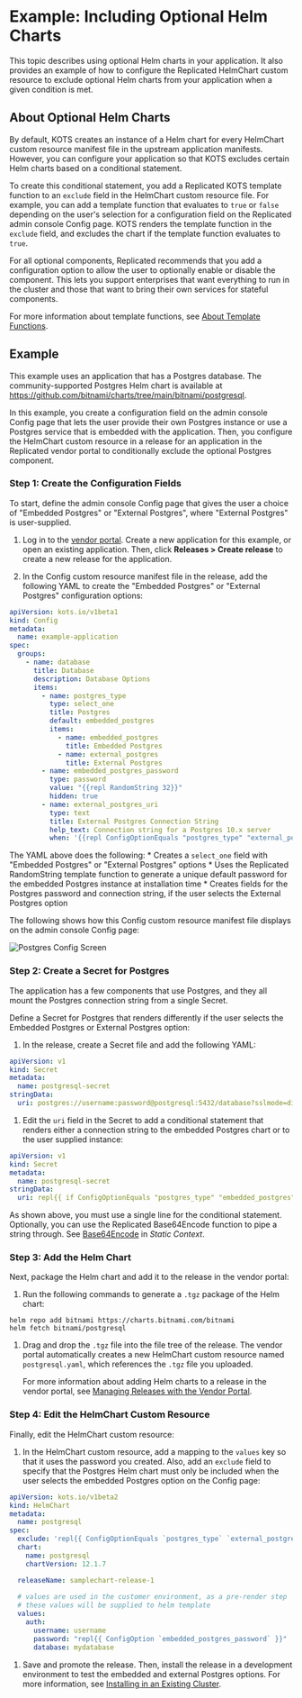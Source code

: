 # Example: Including Optional Helm Charts

This topic describes using optional Helm charts in your application. It also provides an example of how to configure the Replicated HelmChart custom resource to exclude optional Helm charts from your application when a given condition is met. 

## About Optional Helm Charts

By default, KOTS creates an instance of a Helm chart for every HelmChart custom resource manifest file in the upstream application manifests. However, you can configure your application so that KOTS excludes certain Helm charts based on a conditional statement. 

To create this conditional statement, you add a Replicated KOTS template function to an `exclude` field in the HelmChart custom resource file. For example, you can add a template function that evaluates to `true` or `false` depending on the user's selection for a configuration field on the Replicated admin console Config page.
KOTS renders the template function in the `exclude` field, and excludes the chart if the template function evaluates to `true`.

For all optional components, Replicated recommends that you add a configuration option to allow the user to optionally enable or disable the component.
This lets you support enterprises that want everything to run in the cluster and those that want to bring their own services for stateful components.

For more information about template functions, see [About Template Functions](/reference/template-functions-about).

## Example

This example uses an application that has a Postgres database.
The community-supported Postgres Helm chart is available at https://github.com/bitnami/charts/tree/main/bitnami/postgresql.

In this example, you create a configuration field on the admin console Config page that lets the user provide their own Postgres instance or use a Postgres service that is embedded with the application. Then, you configure the HelmChart custom resource in a release for an application in the Replicated vendor portal to conditionally exclude the optional Postgres component. 

### Step 1: Create the Configuration Fields

To start, define the admin console Config page that gives the user a choice of "Embedded Postgres" or "External Postgres", where "External Postgres" is user-supplied.

1. Log in to the [vendor portal](https://vendor.replicated.com). Create a new application for this example, or open an existing application. Then, click **Releases > Create release** to create a new release for the application.

1. In the Config custom resource manifest file in the release, add the following YAML to create the "Embedded Postgres" or "External Postgres" configuration options:

  ```yaml
  apiVersion: kots.io/v1beta1
  kind: Config
  metadata:
    name: example-application
  spec:
    groups:
      - name: database
        title: Database
        description: Database Options
        items:
          - name: postgres_type
            type: select_one
            title: Postgres
            default: embedded_postgres
            items:
              - name: embedded_postgres
                title: Embedded Postgres
              - name: external_postgres
                title: External Postgres
          - name: embedded_postgres_password
            type: password
            value: "{{repl RandomString 32}}"
            hidden: true
          - name: external_postgres_uri
            type: text
            title: External Postgres Connection String
            help_text: Connection string for a Postgres 10.x server
            when: '{{repl ConfigOptionEquals "postgres_type" "external_postgres"}}'
  ```

  The YAML above does the following:
    * Creates a `select_one` field with "Embedded Postgres" or "External Postgres" options
    * Uses the Replicated RandomString template function to generate a unique default password for the embedded Postgres instance at installation time
    * Creates fields for the Postgres password and connection string, if the user selects the External Postgres option

  The following shows how this Config custom resource manifest file displays on the admin console Config page:

  ![Postgres Config Screen](/images/postgres-config-screen.gif)

### Step 2: Create a Secret for Postgres

The application has a few components that use Postgres, and they all mount the Postgres connection string from a single Secret. 

Define a Secret for Postgres that renders differently if the user selects the Embedded Postgres or External Postgres option:

1. In the release, create a Secret file and add the following YAML:

  ```yaml
  apiVersion: v1
  kind: Secret
  metadata:
    name: postgresql-secret
  stringData:
    uri: postgres://username:password@postgresql:5432/database?sslmode=disable
  ```   

1. Edit the `uri` field in the Secret to add a conditional statement that renders either a connection string to the embedded Postgres chart or to the user supplied instance:

  ```yaml
  apiVersion: v1
  kind: Secret
  metadata:
    name: postgresql-secret
  stringData:
    uri: repl{{ if ConfigOptionEquals "postgres_type" "embedded_postgres" }}postgres://myapplication:repl{{ ConfigOption "embedded_postgres_password" }}@postgres:5432/mydatabase?sslmode=disablerepl{{ else }}repl{{ ConfigOption "external_postgres_uri" }}repl{{ end }}
  ```

  As shown above, you must use a single line for the conditional statement. Optionally, you can use the Replicated Base64Encode function to pipe a string through. See [Base64Encode](/reference/template-functions-static-context#base64encode) in _Static Context_.

### Step 3: Add the Helm Chart

Next, package the Helm chart and add it to the release in the vendor portal:

1. Run the following commands to generate a `.tgz` package of the Helm chart:

  ```
  helm repo add bitnami https://charts.bitnami.com/bitnami
  helm fetch bitnami/postgresql
  ```

1. Drag and drop the `.tgz` file into the file tree of the release. The vendor portal automatically creates a new HelmChart custom resource named `postgresql.yaml`, which references the `.tgz` file you uploaded.

   For more information about adding Helm charts to a release in the vendor portal, see [Managing Releases with the Vendor Portal](releases-creating-releases).

### Step 4: Edit the HelmChart Custom Resource

Finally, edit the HelmChart custom resource:

1. In the HelmChart custom resource, add a mapping to the `values` key so that it uses the password you created. Also, add an `exclude` field to specify that the Postgres Helm chart must only be included when the user selects the embedded Postgres option on the Config page:

  ```yaml
  apiVersion: kots.io/v1beta2
  kind: HelmChart
  metadata:
    name: postgresql
  spec:
    exclude: 'repl{{ ConfigOptionEquals `postgres_type` `external_postgres` }}'
    chart:
      name: postgresql
      chartVersion: 12.1.7

    releaseName: samplechart-release-1
    
    # values are used in the customer environment, as a pre-render step
    # these values will be supplied to helm template
    values:
      auth:
        username: username
        password: "repl{{ ConfigOption `embedded_postgres_password` }}"
        database: mydatabase
  ```

1. Save and promote the release. Then, install the release in a development environment to test the embedded and external Postgres options. For more information, see [Installing in an Existing Cluster](/enterprise/installing-existing-cluster).
